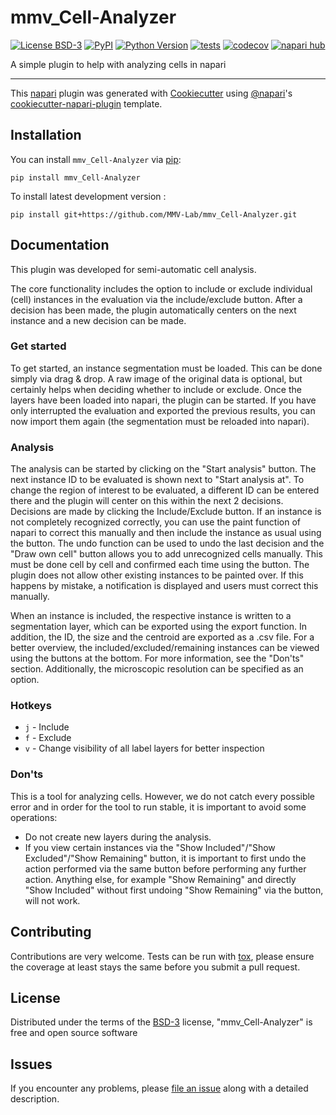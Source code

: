 # mmv_Cell-Analyzer

[![License BSD-3](https://img.shields.io/pypi/l/mmv_Cell-Analyzer.svg?color=green)](https://github.com/MMV-Lab/mmv_Cell-Analyzer/raw/main/LICENSE)
[![PyPI](https://img.shields.io/pypi/v/mmv_Cell-Analyzer.svg?color=green)](https://pypi.org/project/mmv_Cell-Analyzer)
[![Python Version](https://img.shields.io/pypi/pyversions/mmv_Cell-Analyzer.svg?color=green)](https://python.org)
[![tests](https://github.com/MMV-Lab/mmv_Cell-Analyzer/workflows/tests/badge.svg)](https://github.com/MMV-Lab/mmv_Cell-Analyzer/actions)
[![codecov](https://codecov.io/gh/MMV-Lab/mmv_Cell-Analyzer/branch/main/graph/badge.svg)](https://codecov.io/gh/MMV-Lab/mmv_Cell-Analyzer)
[![napari hub](https://img.shields.io/endpoint?url=https://api.napari-hub.org/shields/mmv_Cell-Analyzer)](https://napari-hub.org/plugins/mmv_Cell-Analyzer)

A simple plugin to help with analyzing cells in napari

----------------------------------

This [napari] plugin was generated with [Cookiecutter] using [@napari]'s [cookiecutter-napari-plugin] template.

<!--
Don't miss the full getting started guide to set up your new package:
https://github.com/napari/cookiecutter-napari-plugin#getting-started

and review the napari docs for plugin developers:
https://napari.org/stable/plugins/index.html
-->

## Installation

You can install `mmv_Cell-Analyzer` via [pip]:

    pip install mmv_Cell-Analyzer



To install latest development version :

    pip install git+https://github.com/MMV-Lab/mmv_Cell-Analyzer.git


## Documentation

This plugin was developed for semi-automatic cell analysis.

The core functionality includes the option to include or exclude individual (cell) instances in the evaluation via the include/exclude button. After a decision has been made, the plugin automatically centers on the next instance and a new decision can be made.

### Get started

To get started, an instance segmentation must be loaded. This can be done simply via drag & drop. A raw image of the original data is optional, but certainly helps when deciding whether to include or exclude.
Once the layers have been loaded into napari, the plugin can be started.
If you have only interrupted the evaluation and exported the previous results, you can now import them again (the segmentation must be reloaded into napari). 

### Analysis

The analysis can be started by clicking on the "Start analysis" button. The next instance ID to be evaluated is shown next to "Start analysis at". To change the region of interest to be evaluated, a different ID can be entered there and the plugin will center on this within the next 2 decisions. Decisions are made by clicking the Include/Exclude button. If an instance is not completely recognized correctly, you can use the paint function of napari to correct this manually and then include the instance as usual using the button. The undo function can be used to undo the last decision and the "Draw own cell" button allows you to add unrecognized cells manually. This must be done cell by cell and confirmed each time using the button. The plugin does not allow other existing instances to be painted over. If this happens by mistake, a notification is displayed and users must correct this manually.

When an instance is included, the respective instance is written to a segmentation layer, which can be exported using the export function. In addition, the ID, the size and the centroid are exported as a .csv file. For a better overview, the included/excluded/remaining instances can be viewed using the buttons at the bottom. For more information, see the "Don'ts" section. Additionally, the microscopic resolution can be specified as an option.

### Hotkeys

- `j` - Include
- `f` - Exclude
- `v` - Change visibility of all label layers for better inspection

### Don'ts

This is a tool for analyzing cells. However, we do not catch every possible error and in order for the tool to run stable, it is important to avoid some operations:

- Do not create new layers during the analysis.
- If you view certain instances via the "Show Included"/"Show Excluded"/"Show Remaining" button, it is important to first undo the action performed via the same button before performing any further action. Anything else, for example "Show Remaining" and directly "Show Included" without first undoing "Show Remaining" via the button, will not work.

## Contributing

Contributions are very welcome. Tests can be run with [tox], please ensure
the coverage at least stays the same before you submit a pull request.

## License

Distributed under the terms of the [BSD-3] license,
"mmv_Cell-Analyzer" is free and open source software

## Issues

If you encounter any problems, please [file an issue] along with a detailed description.

[napari]: https://github.com/napari/napari
[Cookiecutter]: https://github.com/audreyr/cookiecutter
[@napari]: https://github.com/napari
[MIT]: http://opensource.org/licenses/MIT
[BSD-3]: http://opensource.org/licenses/BSD-3-Clause
[GNU GPL v3.0]: http://www.gnu.org/licenses/gpl-3.0.txt
[GNU LGPL v3.0]: http://www.gnu.org/licenses/lgpl-3.0.txt
[Apache Software License 2.0]: http://www.apache.org/licenses/LICENSE-2.0
[Mozilla Public License 2.0]: https://www.mozilla.org/media/MPL/2.0/index.txt
[cookiecutter-napari-plugin]: https://github.com/napari/cookiecutter-napari-plugin

[file an issue]: https://github.com/MMV-Lab/mmv_Cell-Analyzer/issues

[napari]: https://github.com/napari/napari
[tox]: https://tox.readthedocs.io/en/latest/
[pip]: https://pypi.org/project/pip/
[PyPI]: https://pypi.org/
